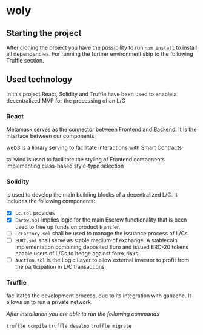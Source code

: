 # woly

## Starting the project

After cloning the project you have the possibility to run `npm install` to install all dependencies. For running the further environment skip to the following Truffle section.

## Used technology

In this project React, Solidity and Truffle have been used to enable a decentralized MVP for the processing of an L/C

### React

Metamask
serves as the connector between Frontend and Backend. It is the interface between our components.

web3 
is a library serving to facilitate interactions with Smart Contracts

tailwind
is used to facilitate the styling of Frontend components implementing class-based style-type selection


### Solidity
is used to develop the main building blocks of a decentralized L/C. It includes the following components:

- [X] `Lc.sol` provides
- [X] `Esrow.sol` implies logic for the main Escrow functionality that is been used to free up funds on product transfer.
- [ ] `LcFactory.sol` shall be used to manage the issuance process of L/Cs
- [ ] `EURT.sol` shall serve as stable medium of exchange. A stablecoin implementation combining deposited Euro and issued ERC-20 tokens enable users of L/Cs to hedge against forex risks. 
- [ ] `Auction.sol` is the Logic Layer to allow external investor to profit from the participation in L/C transactions

### Truffle
facilitates the development process, due to its integration with ganache. It allows us to run a private network.

*After installation you are able to run the following commands*

`truffle compile`
`truffle develop`
`truffle migrate`
